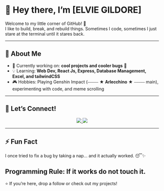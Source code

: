 # 👋 Hey there, I’m [ELVIE GILDORE]  

Welcome to my little corner of GitHub! 🚀  
I like to build, break, and rebuild things. Sometimes I code, sometimes I just stare at the terminal until it stares back.  

---

## 🌱 About Me  
- 🎯 Currently working on: **cool projects and cooler bugs** 🐛  
- 💡 Learning: **Web Dev, React Js, Express, Database Management, Excel, and tailwindCSS**  
- 🎮 Hobbies: Playing Genshin Impact (⎯⎯⎯⎯⎯ ★ 𝐀𝐫𝐥𝐞𝐜𝐜𝐡𝐢𝐧𝐨 ★ ⎯⎯⎯⎯⎯
  main), experimenting with code, and meme scrolling  

---

## 🔗 Let’s Connect!  

<p align="center">
  <a href="https://www.facebook.com/elviegildore.23" target="_blank">
    <img src="https://img.shields.io/badge/Facebook-%231877F2.svg?&style=for-the-badge&logo=facebook&logoColor=white" />
  </a>
  <a href="https://www.instagram.com/elvie.gt" target="_blank">
    <img src="https://img.shields.io/badge/Instagram-%23E4405F.svg?&style=for-the-badge&logo=instagram&logoColor=white" />
  </a>
</p>

---

## ⚡ Fun Fact  
I once tried to fix a bug by taking a nap... and it actually worked. 😴✨  

Programming Rule: If it works do not touch it. 
---

⭐️ If you’re here, drop a follow or check out my projects!  
